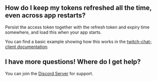 ## How do I keep my tokens refreshed all the time, even across app restarts?

Persist the access token together with the refresh token and expiry time somewhere, and load this when your app starts.

You can find a basic example showing how this works in the [twitch-chat-client documentation](/twitch-chat-client/docs/examples/basic-bot).

## I have more questions! Where do I get help?

You can join the [Discord Server](https://discord.gg/b9ZqMfz) for support.

